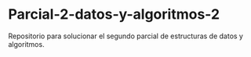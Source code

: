 # Parcial-2-datos-y-algoritmos-2
Repositorio para solucionar el segundo parcial de estructuras de datos y algoritmos.
